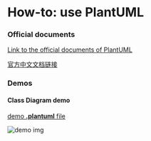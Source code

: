 # How-to: use PlantUML

### Official documents

[Link to the official documents of PlantUML](http://plantuml.com/en/guide)

[官方中文文档链接](http://plantuml.com/zh/guide)



### Demos

#### Class Diagram demo

[demo **.plantuml** file](plantuml_demo/class_diagram.plantuml)

![demo img](http://www.plantuml.com/plantuml/proxy?src=https://raw.githubusercontent.com/quited/document/master/article/plantuml_demo/class_diagram.plantuml)